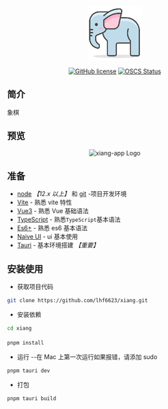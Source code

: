 <div align="center"> 
    
<p align="center"><img src="./src-tauri/icons/128x128.png" /></p>
    
[![GitHub license](https://img.shields.io/github/license/lhf6623/xiang)](https://github.com/lhf6623/xiang/blob/master/LICENSE) [![OSCS Status](https://www.oscs1024.com/platform/badge/lhf6623/xiang.svg?size=small)](https://www.oscs1024.com/project/lhf6623/xiang?ref=badge_small)
</div>

## 简介

象棋

## 预览

<p align="center">
    <img alt="xiang-app Logo" width="358" src="https://github.com/lhf6623/xiang/raw/master/public/page.png">
</p>

## 准备

- [node](http://nodejs.org/) _【12.x 以上】_ 和 [git](https://git-scm.com/) -项目开发环境
- [Vite](https://vitejs.dev/) - 熟悉 vite 特性
- [Vue3](https://v3.vuejs.org/) - 熟悉 Vue 基础语法
- [TypeScript](https://www.typescriptlang.org/) - 熟悉`TypeScript`基本语法
- [Es6+](http://es6.ruanyifeng.com/) - 熟悉 es6 基本语法
- [Naive UI](https://www.naiveui.com/zh-CN/light) - ui 基本使用
- [Tauri](https://tauri.studio/v1/guides/getting-started/prerequisites) - 基本环境搭建 _【重要】_

## 安装使用

- 获取项目代码

```sh
git clone https://github.com/lhf6623/xiang.git
```

- 安装依赖

```sh
cd xiang

pnpm install

```

- 运行 --在 Mac 上第一次运行如果报错，请添加 sudo

```sh
pnpm tauri dev
```

- 打包

```sh
pnpm tauri build
```
